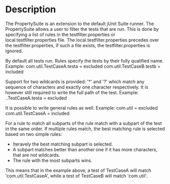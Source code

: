<h1>Description</h1>
The PropertySuite is an extension to the default jUnit Suite runner.
The PropertySuite allows a user to filter the tests that are run. This is done by specifying a list of rules in the testfilter.properties or local.testfilter.properties file.
The local.testfilter.properties precedes over the testfilter.properties, if such a file exists, the testfilter.properties is ignored.

By default all tests run.
Rules specify the tests by their fully qualified name. Example:
com.util.TestCaseA.testa = excluded
com.util.TestCaseB.testb = included

Support for two wildcards is provided: '\*' and '?' which match any sequence of characters and exactly one character respectively.
It is however still required to write the full path of the test. Example:
*.*.TestCaseA.testa = excluded

It is possible to write general rules as well. Example:
com.util = excluded
com.util.TestCaseA = included

For a rule to match all subparts of the rule match with a subpart of the test in the same order.
If multiple rules match, the best matching rule is selected based on two simple rules:
* Iteravely the best matching subpart is selected.
* A subpart matches better than another one if it has more characters, that are not wildcards.
* The rule with the most subparts wins.

This means that in the example above, a test of TestCaseA will match 'com.util.TestCaseA', while a test of TestCaseB will match 'com.util'.
